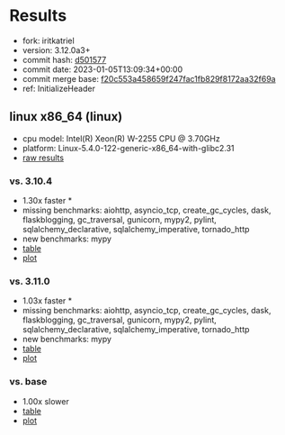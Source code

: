# Results

- fork: iritkatriel
- version: 3.12.0a3+
- commit hash: [d501577](https://github.com/iritkatriel/cpython/commit/d501577)
- commit date: 2023-01-05T13:09:34+00:00
- commit merge base: [f20c553a458659f247fac1fb829f8172aa32f69a](https://github.com/iritkatriel/cpython/commit/f20c553a458659f247fac1fb829f8172aa32f69a)
- ref: InitializeHeader

## linux x86_64 (linux)

- cpu model: Intel(R) Xeon(R) W-2255 CPU @ 3.70GHz
- platform: Linux-5.4.0-122-generic-x86_64-with-glibc2.31
- [raw results](bm-20230105-linux-x86_64-iritkatriel-InitializeHeader-3.12.0a3%2B-d501577.json)

### vs. 3.10.4

- 1.30x faster \*
- missing benchmarks: aiohttp, asyncio_tcp, create_gc_cycles, dask, flaskblogging, gc_traversal, gunicorn, mypy2, pylint, sqlalchemy_declarative, sqlalchemy_imperative, tornado_http
- new benchmarks: mypy
- [table](bm-20230105-linux-x86_64-iritkatriel-InitializeHeader-3.12.0a3%2B-d501577-vs-3.10.4.md)
- [plot](bm-20230105-linux-x86_64-iritkatriel-InitializeHeader-3.12.0a3%2B-d501577-vs-3.10.4.png)

### vs. 3.11.0

- 1.03x faster \*
- missing benchmarks: aiohttp, asyncio_tcp, create_gc_cycles, dask, flaskblogging, gc_traversal, gunicorn, mypy2, pylint, sqlalchemy_declarative, sqlalchemy_imperative, tornado_http
- new benchmarks: mypy
- [table](bm-20230105-linux-x86_64-iritkatriel-InitializeHeader-3.12.0a3%2B-d501577-vs-3.11.0.md)
- [plot](bm-20230105-linux-x86_64-iritkatriel-InitializeHeader-3.12.0a3%2B-d501577-vs-3.11.0.png)

### vs. base

- 1.00x slower
- [table](bm-20230105-linux-x86_64-iritkatriel-InitializeHeader-3.12.0a3%2B-d501577-vs-base.md)
- [plot](bm-20230105-linux-x86_64-iritkatriel-InitializeHeader-3.12.0a3%2B-d501577-vs-base.png)

